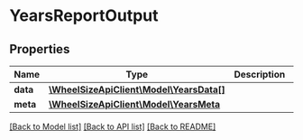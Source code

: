 # YearsReportOutput

## Properties
Name | Type | Description | Notes
------------ | ------------- | ------------- | -------------
**data** | [**\WheelSizeApiClient\Model\YearsData[]**](YearsData.md) |  | 
**meta** | [**\WheelSizeApiClient\Model\YearsMeta**](YearsMeta.md) |  | 

[[Back to Model list]](../README.md#documentation-for-models) [[Back to API list]](../README.md#documentation-for-api-endpoints) [[Back to README]](../README.md)


